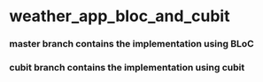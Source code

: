 # weather_app_bloc_and_cubit

### master branch contains the implementation using BLoC
### cubit branch contains the implementation using cubit
